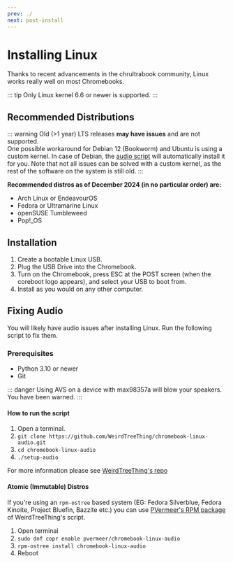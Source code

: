 ```yaml
---
prev: ./
next: post-install
---
```


# Installing Linux

Thanks to recent advancements in the chrultrabook community, Linux works really well on most Chromebooks.

::: tip
Only Linux kernel 6.6 or newer is supported.
:::

## Recommended Distributions

::: warning
Old (>1 year) LTS releases **may have issues** and are not supported.  
One possible workaround for Debian 12 (Bookworm) and Ubuntu is using a custom kernel. In case of Debian, the [audio script](#fixing-audio) will automatically install it for you. Note that not all issues can be solved with a custom kernel, as the rest of the software on the system is still old.
:::

**Recommended distros as of December 2024 (in no particular order) are:**

- Arch Linux or EndeavourOS
- Fedora or Ultramarine Linux
- openSUSE Tumbleweed
- Pop!\_OS

## Installation

1. Create a bootable Linux USB.
2. Plug the USB Drive into the Chromebook.
3. Turn on the Chromebook, press ESC at the POST screen (when the coreboot logo appears), and select your USB to boot from.
4. Install as you would on any other computer.

## Fixing Audio

You will likely have audio issues after installing Linux. Run the following script to fix them.

### Prerequisites

- Python 3.10 or newer
- Git

::: danger
Using AVS on a device with max98357a will blow your speakers. You have been warned.
:::

#### How to run the script

1. Open a terminal.
2. `git clone https://github.com/WeirdTreeThing/chromebook-linux-audio.git`
3. `cd chromebook-linux-audio`
4. `./setup-audio`

For more information please see [WeirdTreeThing's repo](https://github.com/WeirdTreeThing/chromebook-linux-audio)

#### Atomic (Immutable) Distros

If you're using an `rpm-ostree` based system (EG: Fedora Silverblue, Fedora Kinoite, Project Bluefin, Bazzite etc.) you can use [PVermeer's RPM package](https://copr.fedorainfracloud.org/coprs/pvermeer/chromebook-linux-audio) of WeirdTreeThing's script. 

1. Open terminal
2. `sudo dnf copr enable pvermeer/chromebook-linux-audio`
3. `rpm-ostree install chromebook-linux-audio`
4. Reboot